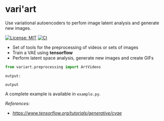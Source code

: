 # __vari'art__
Use variational autoencoders to perfom image latent analysis and generate new images.

[![License: MIT](https://img.shields.io/badge/License-MIT-yellow.svg)](https://opensource.org/licenses/MIT)
[![CI](https://github.com/hugros-93/variart/actions/workflows/main.yml/badge.svg)](https://github.com/hugros-93/kichtai/actions/workflows/main.yml)

- Set of tools for the preprocessing of videos or sets of images
- Train a VAE using __tensorflow__
- Perform latent space analysis, generate new images and create GIFs

```python
from variart.preprocessing import ArtVideos

```
`output:`
```
output
```

A complete example is available in `example.py`.

_References:_
- *https://www.tensorflow.org/tutorials/generative/cvae*